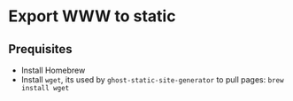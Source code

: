 # Export WWW to static

## Prequisites

- Install Homebrew
- Install `wget`, its used by `ghost-static-site-generator` to pull pages: `brew install wget`